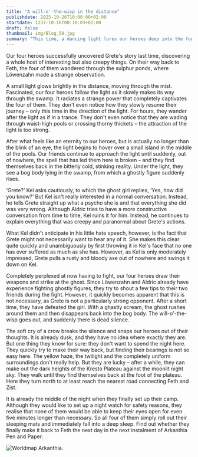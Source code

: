 ```yaml
---
title: "A will-o'-the-wisp in the distance"
publishdate: 2025-10-26T10:00:00+02:00
startdate: 1237-10-16T00:10:03+02:00
draft: false
thumbnail: img/Blog_50.jpg
summary: "This time, a dancing light lures our heroes deep into the fog of the sulphur ponds. Fascinated, our heroes follow the glow – until they fall straight into a trap. Find out what awaits them here:"
---
```


Our four heroes successfully uncovered Grete's story last time, discovering a whole host of interesting but also creepy things. On their way back to Feth, the four of them wandered through the sulphur ponds, where Löwenzahn made a strange observation.

A small light glows brightly in the distance, moving through the mist. Fascinated, our four heroes follow the light as it slowly makes its way through the swamp. It radiates a strange power that completely captivates the four of them. They don't even notice how they slowly resume their journey – only this time in the direction of the light. For hours, they wander after the light as if in a trance. They don't even notice that they are wading through waist-high pools or crossing thorny thickets – the attraction of the light is too strong.

After what feels like an eternity to our heroes, but is actually no longer than the blink of an eye, the light begins to hover over a small island in the middle of the pools. Our friends continue to approach the light until suddenly, out of nowhere, the spell that has led them here is broken – and they find themselves back in the bitterly cold, stinking reality. Under the light, they see a bog body lying in the swamp, from which a ghostly figure suddenly rises.

‘Grete?’ Kel asks cautiously, to which the ghost girl replies, ‘Yes, how did you know?’ But Kel isn't really interested in a normal conversation. Instead, he tells Grete straight up what a psycho she is and that everything she did was very wrong. Although Aldric tries to have a more constructive conversation from time to time, Kel ruins it for him. Instead, he continues to explain everything that was creepy and paranormal about Grete's actions.

What Kel didn't anticipate in his little hate speech, however, is the fact that Grete might not necessarily want to hear any of it. She makes this clear quite quickly and unambiguously by first throwing it in Kel's face that no one has ever suffered as much as she has. However, as Kel is only moderately impressed, Grete pulls a rusty and bloody axe out of nowhere and swings it down on Kel.

Completely perplexed at now having to fight, our four heroes draw their weapons and strike at the ghost. Since Löwenzahn and Aldric already have experience fighting ghostly figures, they try to shout a few tips to their two friends during the fight. However, it quickly becomes apparent that this is not necessary, as Grete is not a particularly strong opponent. After a short time, they have defeated the girl. With a ghastly scream, the ghost rushes around them and then disappears back into the bog body. The will-o'-the-wisp goes out, and suddenly there is dead silence.

The soft cry of a crow breaks the silence and snaps our heroes out of their thoughts. It is already dusk, and they have no idea where exactly they are. But one thing they know for sure: they don't want to spend the night here. They quickly try to make their way back, but finding their bearings is not so easy here. The yellow haze, the twilight and the completely uniform surroundings don't really help. But they are lucky – after a while, they can make out the dark heights of the Kresto Plateau against the moonlit night sky. They walk until they find themselves back at the foot of the plateau. Here they turn north to at least reach the nearest road connecting Feth and Zist.

It is already the middle of the night when they finally set up their camp. Although they would like to set up a night watch for safety reasons, they realise that none of them would be able to keep their eyes open for even five minutes longer than necessary. So all four of them simply roll out their sleeping mats and immediately fall into a deep sleep. Find out whether they finally make it back to Feth the next day in the next instalment of Arkanthia Pen and Paper.

<div class="img-max center">
  <img class="img-fluid" title="Worldmap Arkanthia" alt="Worldmap Arkanthia." src="/img/Arkanthia_Full_Map_Schwefelweiher_Irrlicht.jpg" />
</div>
